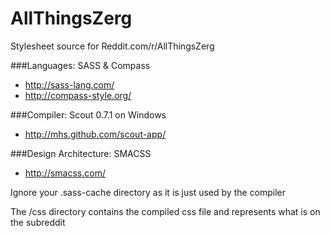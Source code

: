 AllThingsZerg
=============

Stylesheet source for Reddit.com/r/AllThingsZerg

###Languages: SASS & Compass
 * http://sass-lang.com/
 * http://compass-style.org/
  
###Compiler: Scout 0.7.1 on Windows
 * http://mhs.github.com/scout-app/
 
###Design Architecture: SMACSS 
 * http://smacss.com/

Ignore your .sass-cache directory as it is just used by the compiler

The /css directory contains the compiled css file and represents what is on the subreddit